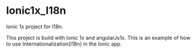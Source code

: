 # Ionic1x_I18n
Ionic 1x project for I18n.

This project is build with Ionic 1x and angularJs1x.
This is an example of how to use Internationalization(I18n) in the Ionic app.